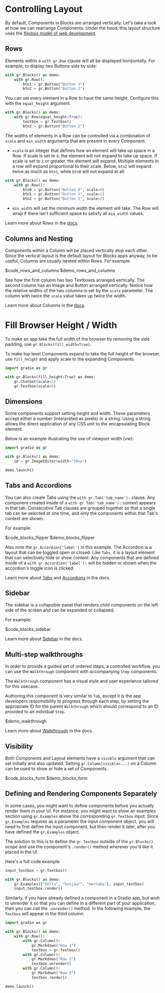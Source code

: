 # Controlling Layout

By default, Components in Blocks are arranged vertically. Let's take a look at how we can rearrange Components. Under the hood, this layout structure uses the [flexbox model of web development](https://developer.mozilla.org/en-US/docs/Web/CSS/CSS_Flexible_Box_Layout/Basic_Concepts_of_Flexbox).

## Rows

Elements within a `with gr.Row` clause will all be displayed horizontally. For example, to display two Buttons side by side:

```python
with gr.Blocks() as demo:
    with gr.Row():
        btn1 = gr.Button("Button 1")
        btn2 = gr.Button("Button 2")
```

You can set every element in a Row to have the same height. Configure this with the `equal_height` argument.

```python
with gr.Blocks() as demo:
    with gr.Row(equal_height=True):
        textbox = gr.Textbox()
        btn2 = gr.Button("Button 2")
```

The widths of elements in a Row can be controlled via a combination of `scale` and `min_width` arguments that are present in every Component.

- `scale` is an integer that defines how an element will take up space in a Row. If scale is set to `0`, the element will not expand to take up space. If scale is set to `1` or greater, the element will expand. Multiple elements in a row will expand proportional to their scale. Below, `btn2` will expand twice as much as `btn1`, while `btn0` will not expand at all:

```python
with gr.Blocks() as demo:
    with gr.Row():
        btn0 = gr.Button("Button 0", scale=0)
        btn1 = gr.Button("Button 1", scale=1)
        btn2 = gr.Button("Button 2", scale=2)
```

- `min_width` will set the minimum width the element will take. The Row will wrap if there isn't sufficient space to satisfy all `min_width` values.

Learn more about Rows in the [docs](https://gradio.app/docs/row).

## Columns and Nesting

Components within a Column will be placed vertically atop each other. Since the vertical layout is the default layout for Blocks apps anyway, to be useful, Columns are usually nested within Rows. For example:

$code_rows_and_columns
$demo_rows_and_columns

See how the first column has two Textboxes arranged vertically. The second column has an Image and Button arranged vertically. Notice how the relative widths of the two columns is set by the `scale` parameter. The column with twice the `scale` value takes up twice the width.

Learn more about Columns in the [docs](https://gradio.app/docs/column).

# Fill Browser Height / Width

To make an app take the full width of the browser by removing the side padding, use `gr.Blocks(fill_width=True)`. 

To make top level Components expand to take the full height of the browser, use `fill_height` and apply scale to the expanding Components.

```python
import gradio as gr

with gr.Blocks(fill_height=True) as demo:
    gr.Chatbot(scale=1)
    gr.Textbox(scale=0)
```

## Dimensions

Some components support setting height and width. These parameters accept either a number (interpreted as pixels) or a string. Using a string allows the direct application of any CSS unit to the encapsulating Block element.

Below is an example illustrating the use of viewport width (vw):

```python
import gradio as gr

with gr.Blocks() as demo:
    im = gr.ImageEditor(width="50vw")

demo.launch()
```

## Tabs and Accordions

You can also create Tabs using the `with gr.Tab('tab_name'):` clause. Any component created inside of a `with gr.Tab('tab_name'):` context appears in that tab. Consecutive Tab clauses are grouped together so that a single tab can be selected at one time, and only the components within that Tab's context are shown.

For example:

$code_blocks_flipper
$demo_blocks_flipper

Also note the `gr.Accordion('label')` in this example. The Accordion is a layout that can be toggled open or closed. Like `Tabs`, it is a layout element that can selectively hide or show content. Any components that are defined inside of a `with gr.Accordion('label'):` will be hidden or shown when the accordion's toggle icon is clicked.

Learn more about [Tabs](https://gradio.app/docs/tab) and [Accordions](https://gradio.app/docs/accordion) in the docs.

## Sidebar

The sidebar is a collapsible panel that renders child components on the left side of the screen and can be expanded or collapsed.

For example:

$code_blocks_sidebar

Learn more about [Sidebar](https://gradio.app/docs/gradio/sidebar) in the docs.


## Multi-step walkthroughs

In order to provide a guided set of ordered steps, a controlled workflow, you can use the `Walkthrough` component with accompanying `Step` components.

The `Walkthrough` component has a visual style and user experience tailored for this usecase.

Authoring this component is very similar to `Tab`, except it is the app developers responsibility to progress through each step, by setting the appropriate ID for the parent `Walkthrough` which should correspond to an ID provided to an indvidual `Step`. 

$demo_walkthrough

Learn more about [Walkthrough](https://gradio.app/docs/gradio/walkthrough) in the docs.


## Visibility

Both Components and Layout elements have a `visible` argument that can set initially and also updated. Setting `gr.Column(visible=...)` on a Column can be used to show or hide a set of Components.

$code_blocks_form
$demo_blocks_form

## Defining and Rendering Components Separately

In some cases, you might want to define components before you actually render them in your UI. For instance, you might want to show an examples section using `gr.Examples` above the corresponding `gr.Textbox` input. Since `gr.Examples` requires as a parameter the input component object, you will need to first define the input component, but then render it later, after you have defined the `gr.Examples` object.

The solution to this is to define the `gr.Textbox` outside of the `gr.Blocks()` scope and use the component's `.render()` method wherever you'd like it placed in the UI.

Here's a full code example:

```python
input_textbox = gr.Textbox()

with gr.Blocks() as demo:
    gr.Examples(["hello", "bonjour", "merhaba"], input_textbox)
    input_textbox.render()
```

Similarly, if you have already defined a component in a Gradio app, but wish to unrender it so that you can define in a different part of your application, then you can call the `.unrender()` method. In the following example, the `Textbox` will appear in the third column:

```py
import gradio as gr

with gr.Blocks() as demo:
    with gr.Row():
        with gr.Column():
            gr.Markdown("Row 1")
            textbox = gr.Textbox()
        with gr.Column():
            gr.Markdown("Row 2")
            textbox.unrender()
        with gr.Column():
            gr.Markdown("Row 3")
            textbox.render()

demo.launch()
```

